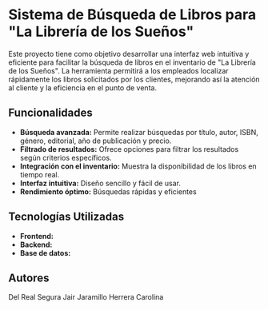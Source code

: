 #  Sistema de Búsqueda de Libros para "La Librería de los Sueños"

Este proyecto tiene como objetivo desarrollar una interfaz web intuitiva y eficiente para facilitar la búsqueda de libros en el inventario de "La Librería de los Sueños". La herramienta permitirá a los empleados localizar rápidamente los libros solicitados por los clientes, mejorando así la atención al cliente y la eficiencia en el punto de venta.

## Funcionalidades
- **Búsqueda avanzada:** Permite realizar búsquedas por título, autor, ISBN, género, editorial, año de publicación y precio.
- **Filtrado de resultados:** Ofrece opciones para filtrar los resultados según criterios específicos.
- **Integración con el inventario:** Muestra la disponibilidad de los libros en tiempo real.
- **Interfaz intuitiva:** Diseño sencillo y fácil de usar.
- **Rendimiento óptimo:** Búsquedas rápidas y eficientes

## Tecnologías Utilizadas
- **Frontend:** 
- **Backend:** 
- **Base de datos:**

## Autores
Del Real Segura Jair
Jaramillo Herrera Carolina
